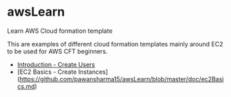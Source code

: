 # awsLearn
Learn AWS Cloud formation template

This are examples of different cloud formation templates mainly around EC2 to be used for AWS CFT beginners. 

- [Introduction - Create Users](https://github.com/pawansharma15/awsLearn/blob/master/doc/Introduction.md)
- [EC2 Basics - Create Instances] (https://github.com/pawansharma15/awsLearn/blob/master/doc/ec2Basics.md)
